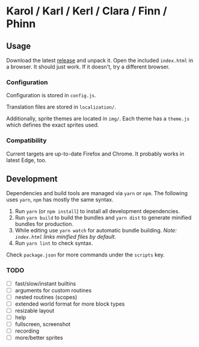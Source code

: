 # Karol / Karl / Kerl / Clara / Finn / Phinn

## Usage

Download the latest [release](https://github.com/philer/karol/releases) and unpack it. Open the included `index.html` in a browser. It should just work.
If it doesn't, try a different browser.

### Configuration

Configuration is stored in `config.js`.

Translation files are stored in `localization/`.

Additionally, sprite themes are located in `img/`. Each theme has a `theme.js` which defines the exact sprites used.

### Compatibility

Current targets are up-to-date Firefox and Chrome. It probably works in latest Edge, too.

## Development

Dependencies and build tools are managed via `yarn` or `npm`. The following uses `yarn`, `npm` has mostly the same syntax.

1. Run `yarn` (or `npm install`) to install all development dependencies.
2. Run `yarn build` to build the bundles and `yarn dist` to generate minified bundles for production.
3. While editing use `yarn watch` for automatic bundle building. *Note: `index.html` links minified files by default.*
4. Run `yarn lint` to check syntax.

Check `package.json` for more commands under the `scripts` key.

### TODO

* [ ] fast/slow/instant builtins
* [ ] arguments for custom routines
* [ ] nested routines (scopes)
* [ ] extended world format for more block types
* [ ] resizable layout
* [ ] help
* [ ] fullscreen, screenshot
* [ ] recording
* [ ] more/better sprites

